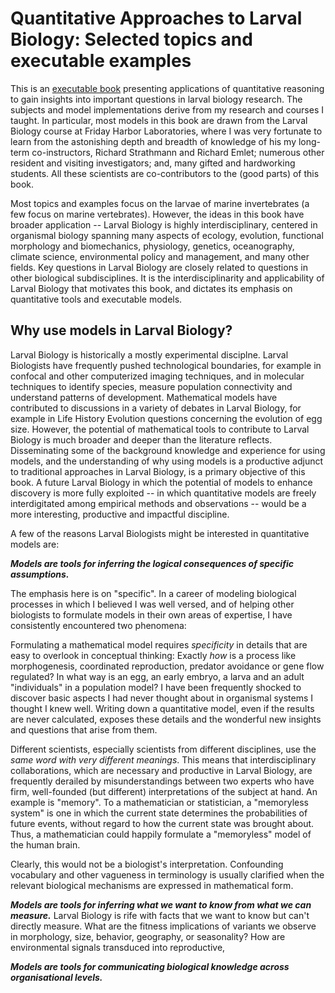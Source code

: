 # Quantitative Approaches to Larval Biology\: Selected topics and executable examples

This is an [executable book](https://executablebooks.org/en/latest/) presenting applications of quantitative reasoning to gain insights into important questions in larval biology research.
The subjects and model implementations derive from my research and courses I taught. 
In particular, most models in this book are drawn from the Larval Biology course at Friday Harbor Laboratories, where I was very fortunate to learn from the astonishing depth and breadth of knowledge of his my long-term co-instructors, Richard Strathmann and Richard Emlet; numerous other resident and visiting investigators; and, many gifted and hardworking students. 
All these scientists are co-contributors to the (good parts) of this book.

Most topics and examples focus on the larvae of marine invertebrates (a few focus on marine vertebrates).
However, the ideas in this book have broader application -- Larval Biology is highly interdisciplinary, centered in organismal biology spanning many aspects of ecology, evolution, functional morphology and biomechanics, physiology, genetics, oceanography, climate science, environmental policy and management, and many other fields.
Key questions in Larval Biology are closely related to questions in other biological subdisciplines.
It is the interdisciplinarity and applicability of Larval Biology that motivates this book, and dictates its emphasis on quantitative tools and executable models.

## Why use models in Larval Biology?
Larval Biology is historically a mostly experimental disciplne. 
Larval Biologists have frequently pushed technological boundaries, for example in confocal and other computerized imaging techniques, and in molecular techniques to identify species, measure population connectivity and understand patterns of development.
Mathematical models have contributed to discussions in a variety of debates in Larval Biology, for example in Life History Evolution questions concerning the evolution of egg size.
However, the potential of mathematical tools to contribute to Larval Biology is much broader and deeper than the literature reflects.
Disseminating some of the background knowledge and experience for using models, and the understanding of why using models is a productive adjunct to traditional approaches in Larval Biology, is a primary objective of this book. 
A future Larval Biology in which the potential of models to enhance discovery is more fully exploited -- in which quantitative models are freely interdigitated among empirical methods and observations -- would be a more interesting, productive and impactful discipline.

A few of the reasons Larval Biologists might be interested in quantitative models are:

***Models are tools for inferring the logical consequences of specific assumptions.***

The emphasis here is on "specific". 
In a career of modeling biological processes in which I believed I was well versed, and of helping other biologists to formulate models in their own areas of expertise, I have consistently encountered two phenomena:

Formulating a mathematical model requires *specificity* in details that are easy to overlook in conceptual thinking\: Exactly *how* is a process like morphogenesis, coordinated reproduction, predator avoidance or gene flow regulated? In what way is an egg, an early embryo, a larva and an adult "individuals" in a population model? I have been frequently shocked to discover basic aspects I had never thought about in organismal systems I thought I knew well.
Writing down a quantitative model, even if the results are never calculated, exposes these details and the wonderful new insights and questions that arise from them.

Different scientists, especially scientists from different disciplines, use the *same word with very different meanings*. 
This means that interdisciplinary collaborations, which are necessary and productive in Larval Biology, are frequently derailed by misunderstandings between two experts who have firm, well-founded (but different) interpretations of the subject at hand.
An example is "memory". 
To a mathematician or statistician, a "memoryless system" is one in which the current state determines the probabilities of future events, without regard to how the current state was brought about. 
Thus, a mathematician could happily formulate a "memoryless" model of the human brain.

Clearly, this would not be a biologist's interpretation.
Confounding vocabulary and other vagueness in terminology is usually clarified when the relevant biological mechanisms are expressed in mathematical form.

***Models are tools for inferring what we want to know from what we can measure.***
Larval Biology is rife with facts that we want to know but can't directly measure. 
What are the fitness implications of variants we observe in morphology, size, behavior, geography, or seasonality?
How are environmental signals transduced into reproductive, 

***Models are tools for communicating biological knowledge across organisational levels.***



```{tableofcontents}
```
